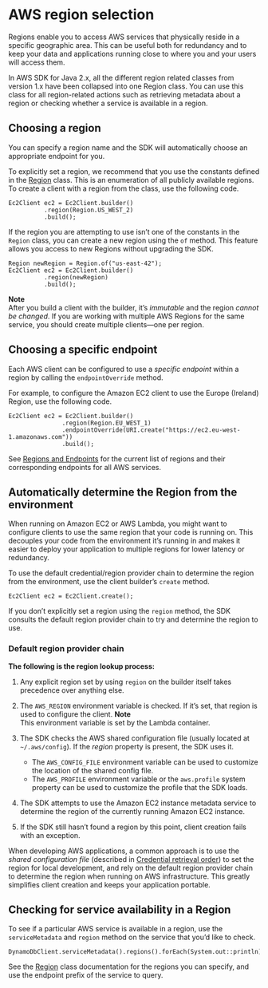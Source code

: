 # AWS region selection<a name="region-selection"></a>

Regions enable you to access AWS services that physically reside in a specific geographic area\. This can be useful both for redundancy and to keep your data and applications running close to where you and your users will access them\.

In AWS SDK for Java 2\.x, all the different region related classes from version 1\.x have been collapsed into one Region class\. You can use this class for all region\-related actions such as retrieving metadata about a region or checking whether a service is available in a region\.

## Choosing a region<a name="region-selection-choose-region"></a>

You can specify a region name and the SDK will automatically choose an appropriate endpoint for you\.

To explicitly set a region, we recommend that you use the constants defined in the [Region](http://docs.aws.amazon.com/sdk-for-java/latest/reference/software/amazon/awssdk/regions/Region.html) class\. This is an enumeration of all publicly available regions\. To create a client with a region from the class, use the following code\.

```
Ec2Client ec2 = Ec2Client.builder()
          .region(Region.US_WEST_2)
          .build();
```

If the region you are attempting to use isn’t one of the constants in the `Region` class, you can create a new region using the `of` method\. This feature allows you access to new Regions without upgrading the SDK\.

```
Region newRegion = Region.of("us-east-42");
Ec2Client ec2 = Ec2Client.builder()
          .region(newRegion)
          .build();
```

**Note**  
After you build a client with the builder, it’s *immutable* and the region *cannot be changed*\. If you are working with multiple AWS Regions for the same service, you should create multiple clients—​one per region\.

## Choosing a specific endpoint<a name="choosing-a-specific-endpoint"></a>

Each AWS client can be configured to use a *specific endpoint* within a region by calling the `endpointOverride` method\.

For example, to configure the Amazon EC2 client to use the Europe \(Ireland\) Region, use the following code\.

```
Ec2Client ec2 = Ec2Client.builder()
               .region(Region.EU_WEST_1)
               .endpointOverride(URI.create("https://ec2.eu-west-1.amazonaws.com"))
               .build();
```

See [Regions and Endpoints](https://docs.aws.amazon.com/general/latest/gr/rande.html) for the current list of regions and their corresponding endpoints for all AWS services\.

## Automatically determine the Region from the environment<a name="automatically-determine-the-aws-region-from-the-environment"></a>

When running on Amazon EC2 or AWS Lambda, you might want to configure clients to use the same region that your code is running on\. This decouples your code from the environment it’s running in and makes it easier to deploy your application to multiple regions for lower latency or redundancy\.

To use the default credential/region provider chain to determine the region from the environment, use the client builder’s `create` method\.

```
Ec2Client ec2 = Ec2Client.create();
```

If you don’t explicitly set a region using the `region` method, the SDK consults the default region provider chain to try and determine the region to use\.

### Default region provider chain<a name="default-region-provider-chain"></a>

 **The following is the region lookup process:** 

1. Any explicit region set by using `region` on the builder itself takes precedence over anything else\.

1. The `AWS_REGION` environment variable is checked\. If it’s set, that region is used to configure the client\.
**Note**  
This environment variable is set by the Lambda container\.

1. The SDK checks the AWS shared configuration file \(usually located at `~/.aws/config`\)\. If the *region* property is present, the SDK uses it\.
   + The `AWS_CONFIG_FILE` environment variable can be used to customize the location of the shared config file\.
   + The `AWS_PROFILE` environment variable or the `aws.profile` system property can be used to customize the profile that the SDK loads\.

1. The SDK attempts to use the Amazon EC2 instance metadata service to determine the region of the currently running Amazon EC2 instance\.

1. If the SDK still hasn’t found a region by this point, client creation fails with an exception\.

When developing AWS applications, a common approach is to use the *shared configuration file* \(described in [Credential retrieval order](credentials-chain.md#credentials-default)\) to set the region for local development, and rely on the default region provider chain to determine the region when running on AWS infrastructure\. This greatly simplifies client creation and keeps your application portable\.

## Checking for service availability in a Region<a name="region-selection-query-service"></a>

To see if a particular AWS service is available in a region, use the `serviceMetadata` and `region` method on the service that you’d like to check\.

```
DynamoDbClient.serviceMetadata().regions().forEach(System.out::println);
```

See the [Region](http://docs.aws.amazon.com/sdk-for-java/latest/reference/software/amazon/awssdk/regions/Region.html) class documentation for the regions you can specify, and use the endpoint prefix of the service to query\.